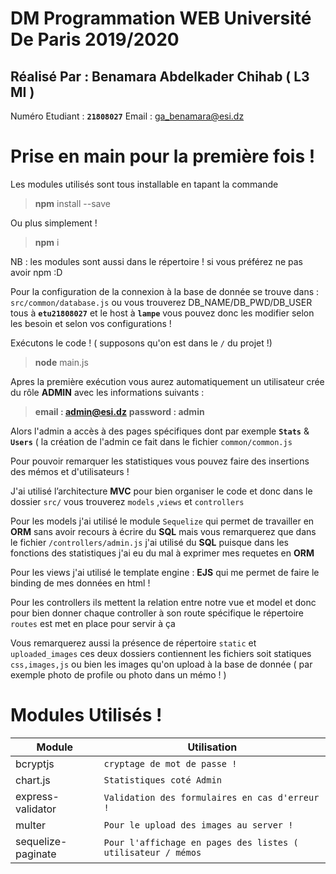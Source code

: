 # DM Programmation WEB Université De Paris 2019/2020

## Réalisé Par : Benamara Abdelkader Chihab ( L3 MI )
Numéro Etudiant : **`21808027`**
Email : ga_benamara@esi.dz
# Prise en main pour la première fois !
Les modules utilisés sont tous installable en tapant la commande 
> **npm** install --save

Ou plus simplement !
> **npm** i

NB :  les modules sont aussi dans le répertoire ! si vous préférez ne pas avoir npm :D 

Pour la configuration de la connexion à la base de donnée se trouve dans :
`src/common/database.js` ou vous trouverez DB_NAME/DB_PWD/DB_USER tous à 
**`etu21808027`** et le host à **`lampe`** vous pouvez donc les modifier selon les besoin et selon vos configurations !

Exécutons le code ! ( supposons qu'on est dans le `/` du projet !)
> **node** main.js

 
Apres la première exécution vous aurez automatiquement un utilisateur crée du rôle **ADMIN** avec les informations suivants : 
> **email :  admin@esi.dz**
> **password :  admin**

Alors l'admin a accès à des pages spécifiques dont par exemple **`Stats`** & **`Users`** ( la création de l'admin ce fait dans le fichier `common/common.js`

Pour pouvoir remarquer les statistiques vous pouvez faire des insertions des mémos et d'utilisateurs !

J'ai utilisé l’architecture **MVC** pour bien organiser le code et donc dans le dossier 
``src/`` vous trouverez  ``models`` ,``views`` et ``controllers`` 

Pour les models j'ai utilisé le module ``Sequelize`` qui permet de travailler en **ORM** sans avoir recours à écrire du **SQL** mais vous remarquerez que dans le fichier ``/controllers/admin.js`` j'ai utilisé du **SQL** puisque dans les fonctions des statistiques j'ai eu du mal à exprimer mes requetes en **ORM**

Pour les views j'ai utilisé le template engine :  **EJS** qui me permet de faire le binding de mes données en html !

Pour les controllers ils mettent la relation entre notre vue et model et donc pour bien donner chaque controller  à son route spécifique le répertoire `routes` est met en place pour servir à ça 

Vous remarquerez aussi la présence de répertoire `static` et `uploaded_images`
ces deux dossiers contiennent les fichiers soit statiques `css,images,js` ou bien 
les images qu'on upload à la base de donnée ( par exemple photo de profile ou photo dans un mémo ! )

# Modules Utilisés ! 

|     Module           |Utilisation|
|-------------------|-------------------------------|
| bcryptjs	|`cryptage de mot de passe !`            |
|chart.js|`Statistiques coté Admin `            |           |
|express-validator|`Validation des formulaires en cas d'erreur ! `|
|multer|`Pour le upload des images au server !`|
|sequelize-paginate|` Pour l'affichage en pages des listes ( utilisateur / mémos `|
